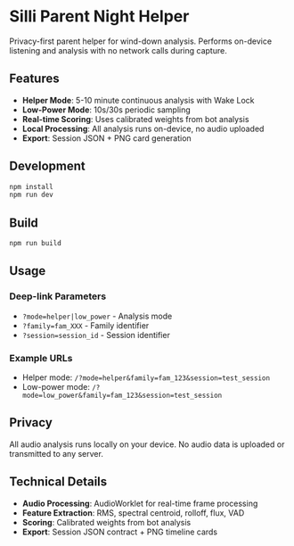 # Silli Parent Night Helper

Privacy-first parent helper for wind-down analysis. Performs on-device listening and analysis with no network calls during capture.

## Features

- **Helper Mode**: 5-10 minute continuous analysis with Wake Lock
- **Low-Power Mode**: 10s/30s periodic sampling
- **Real-time Scoring**: Uses calibrated weights from bot analysis
- **Local Processing**: All analysis runs on-device, no audio uploaded
- **Export**: Session JSON + PNG card generation

## Development

```bash
npm install
npm run dev
```

## Build

```bash
npm run build
```

## Usage

### Deep-link Parameters

- `?mode=helper|low_power` - Analysis mode
- `?family=fam_XXX` - Family identifier  
- `?session=session_id` - Session identifier

### Example URLs

- Helper mode: `/?mode=helper&family=fam_123&session=test_session`
- Low-power mode: `/?mode=low_power&family=fam_123&session=test_session`

## Privacy

All audio analysis runs locally on your device. No audio data is uploaded or transmitted to any server.

## Technical Details

- **Audio Processing**: AudioWorklet for real-time frame processing
- **Feature Extraction**: RMS, spectral centroid, rolloff, flux, VAD
- **Scoring**: Calibrated weights from bot analysis
- **Export**: Session JSON contract + PNG timeline cards 
